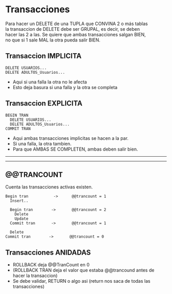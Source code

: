 # Transacciones
Para hacer un DELETE de una TUPLA que CONVINA 2 o más tablas  
la transaccion de DELETE debe ser GRUPAL, es decir, se deben  
hacer las 2 a las. Se quiere que ambas transacciones salgan BIEN,  
no que si 1 sale MAL la otra pueda salir BIEN.

## Transaccion IMPLICITA
```IMPLICITA
DELETE USUARIOS...  
DELETE ADULTOS_Usuarios...  
```
- Aqui si una falla la otra no le afecta
- Esto deja basura si una falla y la otra se completa
  
## Transaccion EXPLICITA
```EXPLICITA
BEGIN TRAN  
  DELETE USUARIOS...  
  DELETE ADULTOS_Usuarios...  
COMMIT TRAN  
```
- Aqui ambas transacciones implicitas se hacen a la par.
- Si una falla, la otra tambien.
- Para que AMBAS SE COMPLETEN, ambas deben salir bien.
  
---
---
  
## @@TRANCOUNT
Cuenta las transacciones activas existen.  
```
Begin tran           ->      @@trancount = 1  
  Insert..  
    
  Begin tran        ->       @@trancount = 2  
    Delete  
    Update  
  Commit tran       ->       @@trancount = 1  
    
  Delete  
Commit tran        ->       @@trancount = 0  
```
  
## Transacciones ANIDADAS
- ROLLBACK deja @@TranCount en 0
- (ROLLBACK TRAN deja el valor que estaba @@trancound antes de hacer la transaccion)
- Se debe validar, RETURN o algo asi (return nos saca de todas las transacciones)

